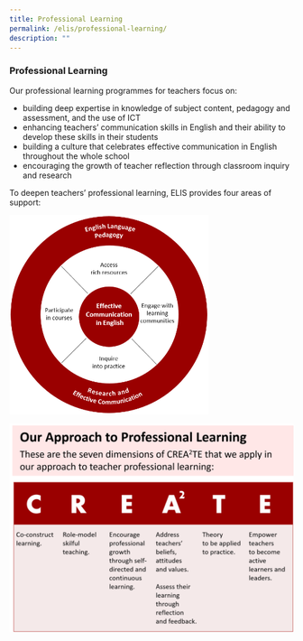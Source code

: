 ```yaml
---
title: Professional Learning
permalink: /elis/professional-learning/
description: ""
---
```

### Professional Learning

Our professional learning programmes for teachers focus on:

*   building deep expertise in knowledge of subject content, pedagogy and assessment, and the use of ICT
*   enhancing teachers’ communication skills in English and their ability to develop these skills in their students
*   building a culture that celebrates effective communication in English throughout the whole school
*   encouraging the growth of teacher reflection through classroom inquiry and research

To deepen teachers’ professional learning, ELIS provides four areas of support:

<img src="/images/elis-pl-(5-jan-2022).png" 
     style="width:70%">

![](/images/approach-to-pl_2022.png)